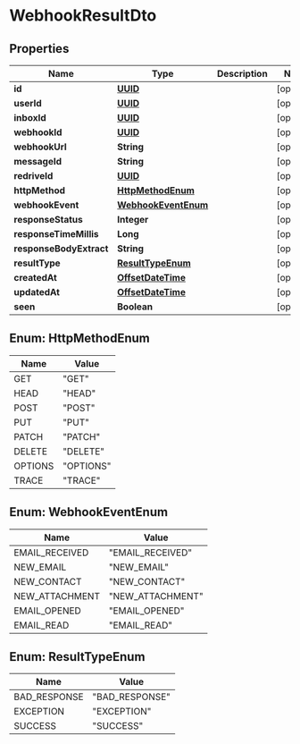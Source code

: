 

# WebhookResultDto

## Properties

Name | Type | Description | Notes
------------ | ------------- | ------------- | -------------
**id** | [**UUID**](UUID) |  |  [optional]
**userId** | [**UUID**](UUID) |  |  [optional]
**inboxId** | [**UUID**](UUID) |  |  [optional]
**webhookId** | [**UUID**](UUID) |  |  [optional]
**webhookUrl** | **String** |  |  [optional]
**messageId** | **String** |  |  [optional]
**redriveId** | [**UUID**](UUID) |  |  [optional]
**httpMethod** | [**HttpMethodEnum**](#HttpMethodEnum) |  |  [optional]
**webhookEvent** | [**WebhookEventEnum**](#WebhookEventEnum) |  |  [optional]
**responseStatus** | **Integer** |  |  [optional]
**responseTimeMillis** | **Long** |  |  [optional]
**responseBodyExtract** | **String** |  |  [optional]
**resultType** | [**ResultTypeEnum**](#ResultTypeEnum) |  |  [optional]
**createdAt** | [**OffsetDateTime**](OffsetDateTime) |  |  [optional]
**updatedAt** | [**OffsetDateTime**](OffsetDateTime) |  |  [optional]
**seen** | **Boolean** |  |  [optional]



## Enum: HttpMethodEnum

Name | Value
---- | -----
GET | &quot;GET&quot;
HEAD | &quot;HEAD&quot;
POST | &quot;POST&quot;
PUT | &quot;PUT&quot;
PATCH | &quot;PATCH&quot;
DELETE | &quot;DELETE&quot;
OPTIONS | &quot;OPTIONS&quot;
TRACE | &quot;TRACE&quot;



## Enum: WebhookEventEnum

Name | Value
---- | -----
EMAIL_RECEIVED | &quot;EMAIL_RECEIVED&quot;
NEW_EMAIL | &quot;NEW_EMAIL&quot;
NEW_CONTACT | &quot;NEW_CONTACT&quot;
NEW_ATTACHMENT | &quot;NEW_ATTACHMENT&quot;
EMAIL_OPENED | &quot;EMAIL_OPENED&quot;
EMAIL_READ | &quot;EMAIL_READ&quot;



## Enum: ResultTypeEnum

Name | Value
---- | -----
BAD_RESPONSE | &quot;BAD_RESPONSE&quot;
EXCEPTION | &quot;EXCEPTION&quot;
SUCCESS | &quot;SUCCESS&quot;



